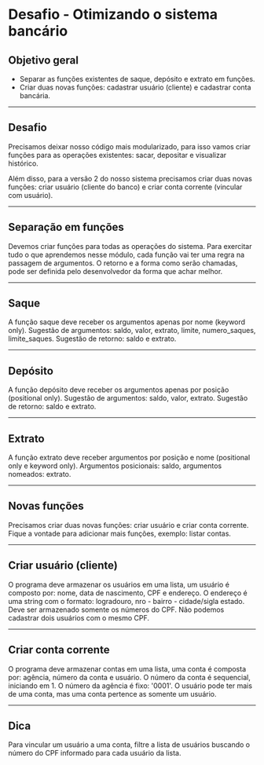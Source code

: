 # Desafio - Otimizando o sistema bancário

## Objetivo geral

- Separar as funções existentes de saque, depósito e extrato em funções.
- Criar duas novas funções: cadastrar usuário (cliente) e cadastrar conta bancária.

---

## Desafio

Precisamos deixar nosso código mais modularizado, para isso vamos criar funções para as operações existentes: sacar, depositar e visualizar histórico.

Além disso, para a versão 2 do nosso sistema precisamos criar duas novas funções: criar usuário (cliente do banco) e criar conta corrente (vincular com usuário).

---

## Separação em funções

Devemos criar funções para todas as operações do sistema. Para exercitar tudo o que aprendemos nesse módulo, cada função vai ter uma regra na passagem de argumentos. O retorno e a forma como serão chamadas, pode ser definida pelo desenvolvedor da forma que achar melhor.

---

## Saque

A função saque deve receber os argumentos apenas por nome (keyword only). Sugestão de argumentos: saldo, valor, extrato, limite, numero_saques, limite_saques. Sugestão de retorno: saldo e extrato.

---

## Depósito

A função depósito deve receber os argumentos apenas por posição (positional only). Sugestão de argumentos: saldo, valor, extrato. Sugestão de retorno: saldo e extrato.

---

## Extrato

A função extrato deve receber argumentos por posição e nome (positional only e keyword only). Argumentos posicionais: saldo, argumentos nomeados: extrato.

---

## Novas funções

Precisamos criar duas novas funções: criar usuário e criar conta corrente. Fique a vontade para adicionar mais funções, exemplo: listar contas.

---

## Criar usuário (cliente)

O programa deve armazenar os usuários em uma lista, um usuário é composto por: nome, data de nascimento, CPF e endereço. O endereço é uma string com o formato: logradouro, nro - bairro - cidade/sigla estado. Deve ser armazenado somente os números do CPF. Não podemos cadastrar dois usuários com o mesmo CPF.

---

## Criar conta corrente

O programa deve armazenar contas em uma lista, uma conta é composta por: agência, número da conta e usuário. O número da conta é sequencial, iniciando em 1. O número da agência é fixo: '0001'. O usuário pode ter mais de uma conta, mas uma conta pertence as somente um usuário.

---

## Dica

Para vincular um usuário a uma conta, filtre a lista de usuários buscando o número do CPF informado para cada usuário da lista.
